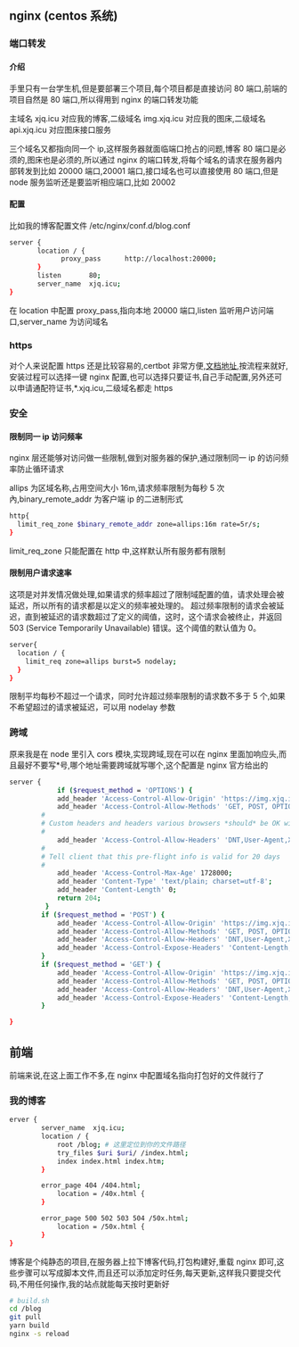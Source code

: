 ## nginx (centos 系统)

### 端口转发

#### 介绍

手里只有一台学生机,但是要部署三个项目,每个项目都是直接访问 80 端口,前端的项目自然是 80 端口,所以得用到 nginx 的端口转发功能

主域名 xjq.icu 对应我的博客,二级域名 img.xjq.icu 对应我的图床,二级域名 api.xjq.icu 对应图床接口服务

三个域名又都指向同一个 ip,这样服务器就面临端口抢占的问题,博客 80 端口是必须的,图床也是必须的,所以通过 nginx 的端口转发,将每个域名的请求在服务器内部转发到比如 20000 端口,20001 端口,接口域名也可以直接使用 80 端口,但是 node 服务监听还是要监听相应端口,比如 20002

#### 配置

比如我的博客配置文件 /etc/nginx/conf.d/blog.conf

```bash
server {
       location / {
             proxy_pass      http://localhost:20000;
       }
       listen       80;
       server_name  xjq.icu;
}
```

在 location 中配置 proxy_pass,指向本地 20000 端口,listen 监听用户访问端口,server_name 为访问域名

### https

对个人来说配置 https 还是比较容易的,certbot 非常方便,[文档地址](https://certbot.eff.org/lets-encrypt/centosrhel7-nginx),按流程来就好,安装过程可以选择一键 nginx 配置,也可以选择只要证书,自己手动配置,另外还可以申请通配符证书,\*.xjq.icu,二级域名都走 https

### 安全

#### 限制同一 ip 访问频率

nginx 层还能够对访问做一些限制,做到对服务器的保护,通过限制同一 ip 的访问频率防止循环请求

allips 为区域名称,占用空间大小 16m,请求频率限制为每秒 5 次內,binary_remote_addr 为客户端 ip 的二进制形式

```bash
http{
  limit_req_zone $binary_remote_addr zone=allips:16m rate=5r/s;
}
```

limit_req_zone 只能配置在 http 中,这样默认所有服务都有限制

#### 限制用户请求速率

这项是对并发情况做处理,如果请求的频率超过了限制域配置的值，请求处理会被延迟，所以所有的请求都是以定义的频率被处理的。 超过频率限制的请求会被延迟，直到被延迟的请求数超过了定义的阈值，这时，这个请求会被终止，并返回 503 (Service Temporarily Unavailable) 错误。这个阈值的默认值为 0。

```bash
server{
  location / {
    limit_req zone=allips burst=5 nodelay;
  }
}
```

限制平均每秒不超过一个请求，同时允许超过频率限制的请求数不多于 5 个,如果不希望超过的请求被延迟，可以用 nodelay 参数

### 跨域

原来我是在 node 里引入 cors 模块,实现跨域,现在可以在 nginx 里面加响应头,而且最好不要写\*号,哪个地址需要跨域就写哪个,这个配置是 nginx 官方给出的

```bash
server {
			if ($request_method = 'OPTIONS') {
        	add_header 'Access-Control-Allow-Origin' 'https://img.xjq.icu';
        	add_header 'Access-Control-Allow-Methods' 'GET, POST, OPTIONS';
        #
        # Custom headers and headers various browsers *should* be OK with but aren't
        #
        	add_header 'Access-Control-Allow-Headers' 'DNT,User-Agent,X-Requested-With,If-Modified-Since,Cache-Control,Content-Type,Range';
        #
        # Tell client that this pre-flight info is valid for 20 days
        #
        	add_header 'Access-Control-Max-Age' 1728000;
        	add_header 'Content-Type' 'text/plain; charset=utf-8';
        	add_header 'Content-Length' 0;
        	return 204;
    	 }
     	if ($request_method = 'POST') {
        	add_header 'Access-Control-Allow-Origin' 'https://img.xjq.icu';
        	add_header 'Access-Control-Allow-Methods' 'GET, POST, OPTIONS';
        	add_header 'Access-Control-Allow-Headers' 'DNT,User-Agent,X-Requested-With,If-Modified-Since,Cache-Control,Content-Type,Range';
        	add_header 'Access-Control-Expose-Headers' 'Content-Length,Content-Range';
     	}
     	if ($request_method = 'GET') {
        	add_header 'Access-Control-Allow-Origin' 'https://img.xjq.icu';
        	add_header 'Access-Control-Allow-Methods' 'GET, POST, OPTIONS';
        	add_header 'Access-Control-Allow-Headers' 'DNT,User-Agent,X-Requested-With,If-Modified-Since,Cache-Control,Content-Type,Range';
        	add_header 'Access-Control-Expose-Headers' 'Content-Length,Content-Range';
     	}

}
```

## 前端

前端来说,在这上面工作不多,在 nginx 中配置域名指向打包好的文件就行了

### 我的博客

```bash
erver {
        server_name  xjq.icu;
        location / {
            root /blog; # 这里定位到你的文件路径
            try_files $uri $uri/ /index.html;
            index index.html index.htm;
        }

        error_page 404 /404.html;
            location = /40x.html {
        }

        error_page 500 502 503 504 /50x.html;
            location = /50x.html {
        }
}
```

博客是个纯静态的项目,在服务器上拉下博客代码,打包构建好,重载 nginx 即可,这些步骤可以写成脚本文件,而且还可以添加定时任务,每天更新,这样我只要提交代码,不用任何操作,我的站点就能每天按时更新好

```bash
# build.sh
cd /blog
git pull
yarn build
nginx -s reload
```
